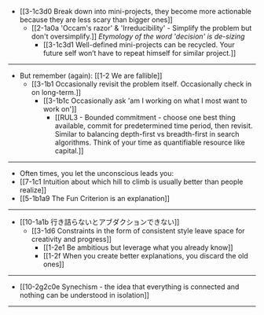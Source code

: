 - [[3-1c3d0 Break down into mini-projects, they become more actionable because they are less scary than bigger ones]]
  - [[2-1a0a 'Occam's razor' & 'Irreducibility' - Simplify the problem but don't oversimplify.]]
		*Etymology of the word 'decision' is de-sizing*
      - [[3-1c3d1 Well-defined mini-projects can be recycled. Your future self won’t have to repeat himself for similar project.]]
---
- But remember (again): [[1-2 We are fallible]]
  - [[3-1b1 Occasionally revisit the problem itself. Occasionally check in on long-term.]]
    - [[3-1b1c Occasionally ask 'am I working on what I most want to work on']]
      - [[RUL3 - Bounded commitment - choose one best thing available, commit for predetermined time period, then revisit. Similar to balancing depth-first vs breadth-first in search algorithms. Think of your time as quantifiable resource like capital.]]
---
- Often times, you let the unconscious leads you:
- [[7-1c1 Intuition about which hill to climb is usually better than people realize]]
- [[5-1b1a9 The Fun Criterion is an explanation]]
---
- [[10-1a1b 行き詰らないとアブダクションできない]]
  - [[3-1d6 Constraints in the form of consistent style leave space for creativity and progress]]
    - [[1-2e1 Be ambitious but leverage what you already know]]
    - [[1-2f When you create better explanations, you discard the old ones]]
---
- [[10-2g2c0e Synechism - the idea that everything is connected and nothing can be understood in isolation]]
---
